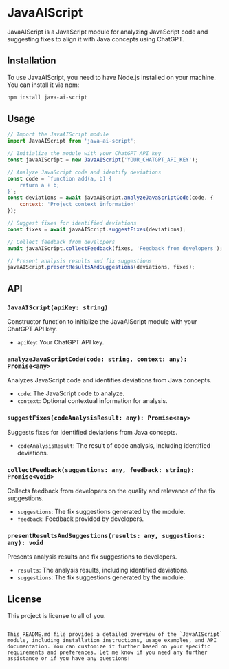 # JavaAIScript

JavaAIScript is a JavaScript module for analyzing JavaScript code and suggesting fixes to align it with Java concepts using ChatGPT.

## Installation

To use JavaAIScript, you need to have Node.js installed on your machine. You can install it via npm:

```bash
npm install java-ai-script
```

## Usage

```javascript
// Import the JavaAIScript module
import JavaAIScript from 'java-ai-script';

// Initialize the module with your ChatGPT API key
const javaAIScript = new JavaAIScript('YOUR_CHATGPT_API_KEY');

// Analyze JavaScript code and identify deviations
const code = `function add(a, b) {
    return a + b;
}`;
const deviations = await javaAIScript.analyzeJavaScriptCode(code, {
    context: 'Project context information'
});

// Suggest fixes for identified deviations
const fixes = await javaAIScript.suggestFixes(deviations);

// Collect feedback from developers
await javaAIScript.collectFeedback(fixes, 'Feedback from developers');

// Present analysis results and fix suggestions
javaAIScript.presentResultsAndSuggestions(deviations, fixes);
```

## API

### `JavaAIScript(apiKey: string)`

Constructor function to initialize the JavaAIScript module with your ChatGPT API key.

- `apiKey`: Your ChatGPT API key.

### `analyzeJavaScriptCode(code: string, context: any): Promise<any>`

Analyzes JavaScript code and identifies deviations from Java concepts.

- `code`: The JavaScript code to analyze.
- `context`: Optional contextual information for analysis.

### `suggestFixes(codeAnalysisResult: any): Promise<any>`

Suggests fixes for identified deviations from Java concepts.

- `codeAnalysisResult`: The result of code analysis, including identified deviations.

### `collectFeedback(suggestions: any, feedback: string): Promise<void>`

Collects feedback from developers on the quality and relevance of the fix suggestions.

- `suggestions`: The fix suggestions generated by the module.
- `feedback`: Feedback provided by developers.

### `presentResultsAndSuggestions(results: any, suggestions: any): void`

Presents analysis results and fix suggestions to developers.

- `results`: The analysis results, including identified deviations.
- `suggestions`: The fix suggestions generated by the module.

## License

This project is license to all of you.
```

This README.md file provides a detailed overview of the `JavaAIScript` module, including installation instructions, usage examples, and API documentation. You can customize it further based on your specific requirements and preferences. Let me know if you need any further assistance or if you have any questions!
